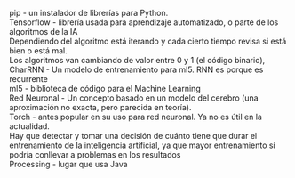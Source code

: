 pip - un instalador de librerías para Python. </br>
Tensorflow - librería usada para aprendizaje automatizado, o parte de los algoritmos de la IA </br>
Dependiendo del algoritmo está iterando y cada cierto tiempo revisa si está bien o está mal. </br>
Los algoritmos van cambiando de valor entre 0 y 1 (el código binario), </br>
CharRNN - Un modelo de entrenamiento para ml5. RNN es porque es recurrente </br>
ml5 - biblioteca de código para el Machine Learning </br>
Red Neuronal - Un concepto basado en un modelo del cerebro (una aproximación no exacta, pero parecida en teoría). </br>
Torch - antes popular en su uso para red neuronal. Ya no es útil en la actualidad. </br>
Hay que detectar y tomar una decisión de cuánto tiene que durar el entrenamiento de la inteligencia artificial, ya que mayor entrenamiento sí podría conllevar a problemas en los resultados </br>
Processing - lugar que usa Java
